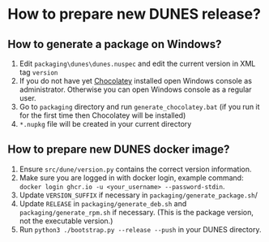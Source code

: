 # How to prepare new DUNES release?

## How to generate a package on Windows?
1. Edit `packaging\dunes\dunes.nuspec` and edit the current version in XML tag `version`
2. If you do not have yet [Chocolatey](https://chocolatey.org/) installed open Windows console as administrator.
Otherwise you can open Windows console as a regular user.
3. Go to `packaging` directory and run `generate_chocolatey.bat` (if you run it for the first time then Chocolatey will be installed)
4. `*.nupkg` file will be created in your current directory


## How to prepare new DUNES docker image?
1. Ensure `src/dune/version.py` contains the correct version information.
2. Make sure you are logged in with docker login, example command: `docker login ghcr.io -u <your_username> --password-stdin`.
3. Update `VERSION_SUFFIX` if necessary in `packaging/generate_package.sh`/
4. Update `RELEASE` in `packaging/generate_deb.sh` and `packaging/generate_rpm.sh` if necessary. (This is the package version, not the executable version.)
5. Run `python3 ./bootstrap.py --release --push` in your DUNES directory.
